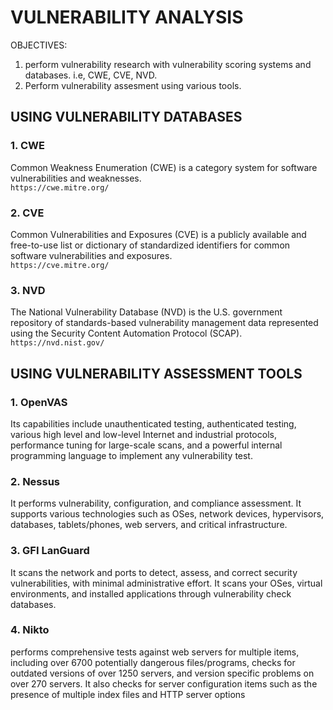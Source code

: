# VULNERABILITY ANALYSIS
OBJECTIVES:
1. perform vulnerability research with vulnerability scoring systems and databases. i.e, CWE, CVE, NVD.
2. Perform vulnerability assesment using various tools.
## USING VULNERABILITY DATABASES
### 1. CWE
Common Weakness Enumeration (CWE) is a category system for software vulnerabilities and weaknesses. <br>
```https://cwe.mitre.org/```
### 2. CVE
Common Vulnerabilities and Exposures (CVE) is a publicly available and free-to-use list or dictionary of standardized identifiers for common software vulnerabilities and exposures. <br>
```https://cve.mitre.org/```
### 3. NVD
The National Vulnerability Database (NVD) is the U.S. government repository of standards-based vulnerability management data represented using the Security Content Automation Protocol (SCAP). <br>
```https://nvd.nist.gov/```
## USING VULNERABILITY ASSESSMENT TOOLS

### 1. OpenVAS
Its capabilities include unauthenticated testing, authenticated testing, various high level and low-level Internet and industrial protocols, performance tuning for large-scale scans, and a powerful internal programming language to implement any vulnerability test. <br>

### 2. Nessus
 It performs vulnerability, configuration, and compliance assessment. It supports various technologies such as OSes, network devices, hypervisors, databases, tablets/phones, web servers, and critical infrastructure. <br>
 
### 3. GFI LanGuard
It scans the network and ports to detect, assess, and correct security vulnerabilities, with minimal administrative effort. It scans your OSes, virtual environments, and installed applications through vulnerability check databases. <br>

### 4. Nikto
performs comprehensive tests against web servers for multiple items, including over 6700 potentially dangerous files/programs, checks for outdated versions of over 1250 servers, and version specific problems on over 270 servers. It also checks for server configuration items such as the presence of multiple index files and HTTP server options
